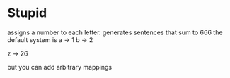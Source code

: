 # Stupid

assigns a number to each letter. 
generates sentences that sum to 666
the default system is 
a -> 1
b -> 2

z -> 26

but you can add arbitrary mappings
